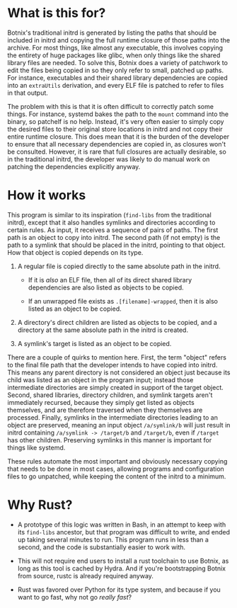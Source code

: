 # What is this for?

Botnix's traditional initrd is generated by listing the paths that
should be included in initrd and copying the full runtime closure of
those paths into the archive. For most things, like almost any
executable, this involves copying the entirety of huge packages like
glibc, when only things like the shared library files are needed. To
solve this, Botnix does a variety of patchwork to edit the files being
copied in so they only refer to small, patched up paths. For instance,
executables and their shared library dependencies are copied into an
`extraUtils` derivation, and every ELF file is patched to refer to
files in that output.

The problem with this is that it is often difficult to correctly patch
some things. For instance, systemd bakes the path to the `mount`
command into the binary, so patchelf is no help. Instead, it's very
often easier to simply copy the desired files to their original store
locations in initrd and not copy their entire runtime closure. This
does mean that it is the burden of the developer to ensure that all
necessary dependencies are copied in, as closures won't be
consulted. However, it is rare that full closures are actually
desirable, so in the traditional initrd, the developer was likely to
do manual work on patching the dependencies explicitly anyway.

# How it works

This program is similar to its inspiration (`find-libs` from the
traditional initrd), except that it also handles symlinks and
directories according to certain rules. As input, it receives a
sequence of pairs of paths. The first path is an object to copy into
initrd. The second path (if not empty) is the path to a symlink that
should be placed in the initrd, pointing to that object. How that
object is copied depends on its type.

1. A regular file is copied directly to the same absolute path in the
   initrd.

   - If it is *also* an ELF file, then all of its direct shared
     library dependencies are also listed as objects to be copied.

   - If an unwrapped file exists as `.[filename]-wrapped`, then it is
     also listed as an object to be copied.

2. A directory's direct children are listed as objects to be copied,
   and a directory at the same absolute path in the initrd is created.

3. A symlink's target is listed as an object to be copied.

There are a couple of quirks to mention here. First, the term "object"
refers to the final file path that the developer intends to have
copied into initrd. This means any parent directory is not considered
an object just because its child was listed as an object in the
program input; instead those intermediate directories are simply
created in support of the target object. Second, shared libraries,
directory children, and symlink targets aren't immediately recursed,
because they simply get listed as objects themselves, and are
therefore traversed when they themselves are processed. Finally,
symlinks in the intermediate directories leading to an object are
preserved, meaning an input object `/a/symlink/b` will just result in
initrd containing `/a/symlink -> /target/b` and `/target/b`, even if
`/target` has other children. Preserving symlinks in this manner is
important for things like systemd.

These rules automate the most important and obviously necessary
copying that needs to be done in most cases, allowing programs and
configuration files to go unpatched, while keeping the content of the
initrd to a minimum.

# Why Rust?

- A prototype of this logic was written in Bash, in an attempt to keep
  with its `find-libs` ancestor, but that program was difficult to
  write, and ended up taking several minutes to run. This program runs
  in less than a second, and the code is substantially easier to work
  with.

- This will not require end users to install a rust toolchain to use
  Botnix, as long as this tool is cached by Hydra. And if you're
  bootstrapping Botnix from source, rustc is already required anyway.

- Rust was favored over Python for its type system, and because if you
  want to go fast, why not go *really fast*?
